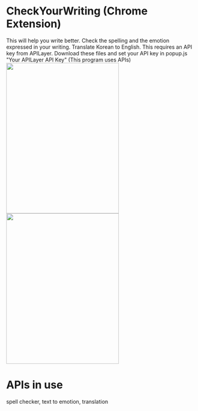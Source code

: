 # CheckYourWriting (Chrome Extension)
This will help you write better.
Check the spelling and the emotion expressed in your writing. Translate Korean to English.
This requires an API key from APILayer.
Download these files and set your API key in popup.js "Your APILayer API Key"
(This program uses APIs)
<img src="https://github.com/user-attachments/assets/8fed0eea-cf9c-4df7-ae6c-911973625f36" width="300" height="400"/>
<img src="https://github.com/user-attachments/assets/b49d8904-6cd6-44f5-97e6-7dc33a7fb6f1" width="300" height="400"/>

# APIs in use
spell checker,
text to emotion,
translation
